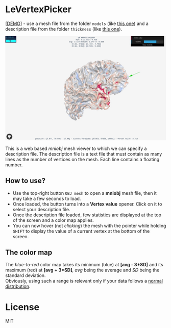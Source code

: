 # LeVertexPicker

[[DEMO](https://jonathanlurie.github.io/LeVertexPicker/)] - use a mesh file from the folder `models` (like [this one](models/ping_P0007_white_surface_right_327680.obj)) and a description file from the folder `thickness` (like [this one](thickness/ping_P0007_native_rms_rsl_tlaplace_0mm_right.txt)).

![](img/screenshot.jpg)

This is a web based *mniobj* mesh viewer to which we can specify a description file. The description file is a text file that must contain as many lines as the number of vertices on the mesh. Each line contains a floating number.

## How to use?
- Use the top-right button `OBJ mesh` to open a **mniobj** mesh file, then it may take a few seconds to load.
- Once loaded, the button turns into a **Vertex value** opener. Click on it to select your description file.
- Once the description file loaded, few statistics are displayed at the top of the screen and a color map applies.
- You can now hover (not *clicking*) the mesh with the pointer while holding `SHIFT` to display the value of a current vertex at the bottom of the screen.

## The color map
The *blue-to-red* color map takes its minimum (blue) at **[avg - 3*SD]** and its maximum (red) at **[avg + 3*SD]**, *avg* being the average and *SD* being the standard deviation.  
Obviously, using such a range is relevant only if your data follows a [normal distribution](https://en.wikipedia.org/wiki/Normal_distribution).

# License
MIT
